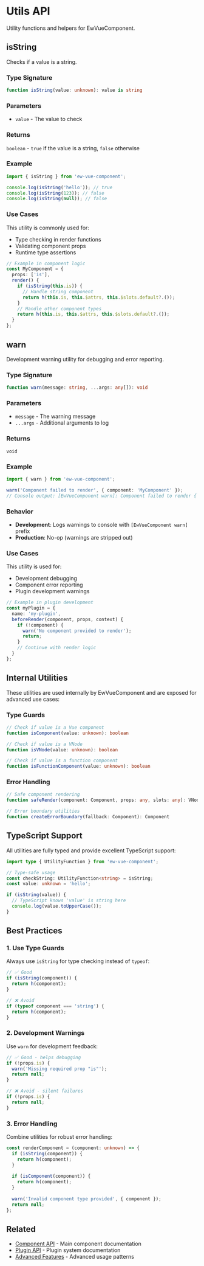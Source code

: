 # Utils API

Utility functions and helpers for EwVueComponent.

## isString

Checks if a value is a string.

### Type Signature

```typescript
function isString(value: unknown): value is string
```

### Parameters

- `value` - The value to check

### Returns

`boolean` - `true` if the value is a string, `false` otherwise

### Example

```typescript
import { isString } from 'ew-vue-component';

console.log(isString('hello')); // true
console.log(isString(123)); // false
console.log(isString(null)); // false
```

### Use Cases

This utility is commonly used for:
- Type checking in render functions
- Validating component props
- Runtime type assertions

```typescript
// Example in component logic
const MyComponent = {
  props: ['is'],
  render() {
    if (isString(this.is)) {
      // Handle string component
      return h(this.is, this.$attrs, this.$slots.default?.());
    }
    // Handle other component types
    return h(this.is, this.$attrs, this.$slots.default?.());
  }
};
```

## warn

Development warning utility for debugging and error reporting.

### Type Signature

```typescript
function warn(message: string, ...args: any[]): void
```

### Parameters

- `message` - The warning message
- `...args` - Additional arguments to log

### Returns

`void`

### Example

```typescript
import { warn } from 'ew-vue-component';

warn('Component failed to render', { component: 'MyComponent' });
// Console output: [EwVueComponent warn]: Component failed to render { component: 'MyComponent' }
```

### Behavior

- **Development**: Logs warnings to console with `[EwVueComponent warn]` prefix
- **Production**: No-op (warnings are stripped out)

### Use Cases

This utility is used for:
- Development debugging
- Component error reporting  
- Plugin development warnings

```typescript
// Example in plugin development
const myPlugin = {
  name: 'my-plugin',
  beforeRender(component, props, context) {
    if (!component) {
      warn('No component provided to render');
      return;
    }
    // Continue with render logic
  }
};
```

## Internal Utilities

These utilities are used internally by EwVueComponent and are exposed for advanced use cases:

### Type Guards

```typescript
// Check if value is a Vue component
function isComponent(value: unknown): boolean

// Check if value is a VNode
function isVNode(value: unknown): boolean

// Check if value is a function component
function isFunctionComponent(value: unknown): boolean
```

### Error Handling

```typescript
// Safe component rendering
function safeRender(component: Component, props: any, slots: any): VNode

// Error boundary utilities
function createErrorBoundary(fallback: Component): Component
```

## TypeScript Support

All utilities are fully typed and provide excellent TypeScript support:

```typescript
import type { UtilityFunction } from 'ew-vue-component';

// Type-safe usage
const checkString: UtilityFunction<string> = isString;
const value: unknown = 'hello';

if (isString(value)) {
  // TypeScript knows 'value' is string here
  console.log(value.toUpperCase());
}
```

## Best Practices

### 1. Use Type Guards

Always use `isString` for type checking instead of `typeof`:

```typescript
// ✅ Good
if (isString(component)) {
  return h(component);
}

// ❌ Avoid
if (typeof component === 'string') {
  return h(component);
}
```

### 2. Development Warnings

Use `warn` for development feedback:

```typescript
// ✅ Good - helps debugging
if (!props.is) {
  warn('Missing required prop "is"');
  return null;
}

// ❌ Avoid - silent failures
if (!props.is) {
  return null;
}
```

### 3. Error Handling

Combine utilities for robust error handling:

```typescript
const renderComponent = (component: unknown) => {
  if (isString(component)) {
    return h(component);
  }
  
  if (isComponent(component)) {
    return h(component);
  }
  
  warn('Invalid component type provided', { component });
  return null;
};
```

## Related

- [Component API](./component.md) - Main component documentation
- [Plugin API](./plugin.md) - Plugin system documentation
- [Advanced Features](../guide/advanced-features.md) - Advanced usage patterns 